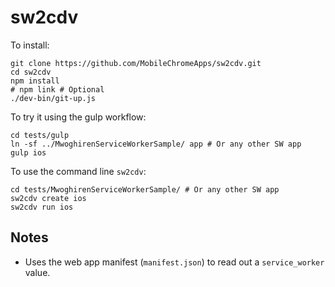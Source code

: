 # sw2cdv

To install:

```
git clone https://github.com/MobileChromeApps/sw2cdv.git
cd sw2cdv
npm install
# npm link # Optional
./dev-bin/git-up.js
```

To try it using the gulp workflow:

```
cd tests/gulp
ln -sf ../MwoghirenServiceWorkerSample/ app # Or any other SW app
gulp ios
```

To use the command line `sw2cdv`:

```
cd tests/MwoghirenServiceWorkerSample/ # Or any other SW app
sw2cdv create ios
sw2cdv run ios
```

## Notes

* Uses the web app manifest (`manifest.json`) to read out a `service_worker` value.
